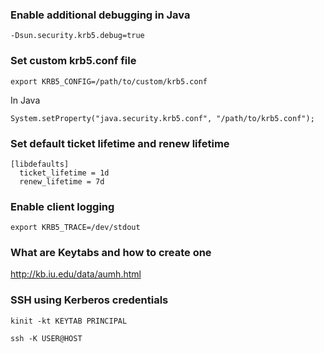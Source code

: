 ### Enable additional debugging in Java
```
-Dsun.security.krb5.debug=true
```


### Set custom krb5.conf file
```
export KRB5_CONFIG=/path/to/custom/krb5.conf
```

In Java
```
System.setProperty("java.security.krb5.conf", "/path/to/krb5.conf");
```


### Set default ticket lifetime and renew lifetime
```
[libdefaults]
  ticket_lifetime = 1d
  renew_lifetime = 7d
```


### Enable client logging
```
export KRB5_TRACE=/dev/stdout
```


### What are Keytabs and how to create one
http://kb.iu.edu/data/aumh.html

### SSH using Kerberos credentials
```
kinit -kt KEYTAB PRINCIPAL

ssh -K USER@HOST
```